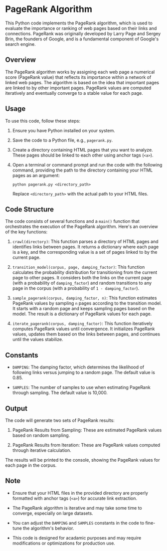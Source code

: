 # PageRank Algorithm

This Python code implements the PageRank algorithm, which is used to evaluate the importance or ranking of web pages based on their links and connections. PageRank was originally developed by Larry Page and Sergey Brin, the founders of Google, and is a fundamental component of Google's search engine.

## Overview

The PageRank algorithm works by assigning each web page a numerical score (PageRank value) that reflects its importance within a network of linked web pages. The algorithm is based on the idea that important pages are linked to by other important pages. PageRank values are computed iteratively and eventually converge to a stable value for each page.

## Usage

To use this code, follow these steps:

1. Ensure you have Python installed on your system.

2. Save the code to a Python file, e.g., `pagerank.py`.

3. Create a directory containing HTML pages that you want to analyze. These pages should be linked to each other using anchor tags (`<a>`).

4. Open a terminal or command prompt and run the code with the following command, providing the path to the directory containing your HTML pages as an argument:

   ```
   python pagerank.py <directory_path>
   ```

   Replace `<directory_path>` with the actual path to your HTML files.

## Code Structure

The code consists of several functions and a `main()` function that orchestrates the execution of the PageRank algorithm. Here's an overview of the key functions:

1. `crawl(directory)`: This function parses a directory of HTML pages and identifies links between pages. It returns a dictionary where each page is a key, and the corresponding value is a set of pages linked to by the current page.

2. `transition_model(corpus, page, damping_factor)`: This function calculates the probability distribution for transitioning from the current page to other pages. It considers both the links on the current page (with a probability of `damping_factor`) and random transitions to any page in the corpus (with a probability of `1 - damping_factor`).

3. `sample_pagerank(corpus, damping_factor, n)`: This function estimates PageRank values by sampling `n` pages according to the transition model. It starts with a random page and keeps sampling pages based on the model. The result is a dictionary of PageRank values for each page.

4. `iterate_pagerank(corpus, damping_factor)`: This function iteratively computes PageRank values until convergence. It initializes PageRank values, updates them based on the links between pages, and continues until the values stabilize.

## Constants

- `DAMPING`: The damping factor, which determines the likelihood of following links versus jumping to a random page. The default value is 0.85.

- `SAMPLES`: The number of samples to use when estimating PageRank through sampling. The default value is 10,000.

## Output

The code will generate two sets of PageRank results:

1. PageRank Results from Sampling: These are estimated PageRank values based on random sampling.

2. PageRank Results from Iteration: These are PageRank values computed through iterative calculation.

The results will be printed to the console, showing the PageRank values for each page in the corpus.

## Note

- Ensure that your HTML files in the provided directory are properly formatted with anchor tags (`<a>`) for accurate link extraction.

- The PageRank algorithm is iterative and may take some time to converge, especially on large datasets.

- You can adjust the `DAMPING` and `SAMPLES` constants in the code to fine-tune the algorithm's behavior.

- This code is designed for acadamic purposes and may require modifications or optimizations for production use.